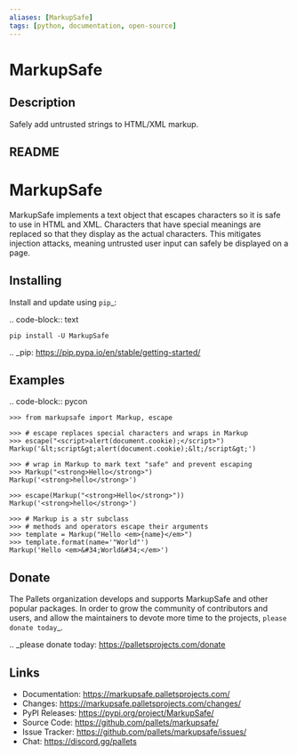 ```yaml
---
aliases: [MarkupSafe]
tags: [python, documentation, open-source]
---
```


# MarkupSafe

## Description

Safely add untrusted strings to HTML/XML markup.

## README

MarkupSafe
==========

MarkupSafe implements a text object that escapes characters so it is
safe to use in HTML and XML. Characters that have special meanings are
replaced so that they display as the actual characters. This mitigates
injection attacks, meaning untrusted user input can safely be displayed
on a page.


Installing
----------

Install and update using `pip`_:

.. code-block:: text

    pip install -U MarkupSafe

.. _pip: https://pip.pypa.io/en/stable/getting-started/


Examples
--------

.. code-block:: pycon

    >>> from markupsafe import Markup, escape

    >>> # escape replaces special characters and wraps in Markup
    >>> escape("<script>alert(document.cookie);</script>")
    Markup('&lt;script&gt;alert(document.cookie);&lt;/script&gt;')

    >>> # wrap in Markup to mark text "safe" and prevent escaping
    >>> Markup("<strong>Hello</strong>")
    Markup('<strong>hello</strong>')

    >>> escape(Markup("<strong>Hello</strong>"))
    Markup('<strong>hello</strong>')

    >>> # Markup is a str subclass
    >>> # methods and operators escape their arguments
    >>> template = Markup("Hello <em>{name}</em>")
    >>> template.format(name='"World"')
    Markup('Hello <em>&#34;World&#34;</em>')


Donate
------

The Pallets organization develops and supports MarkupSafe and other
popular packages. In order to grow the community of contributors and
users, and allow the maintainers to devote more time to the projects,
`please donate today`_.

.. _please donate today: https://palletsprojects.com/donate


Links
-----

- Documentation: https://markupsafe.palletsprojects.com/
- Changes: https://markupsafe.palletsprojects.com/changes/
- PyPI Releases: https://pypi.org/project/MarkupSafe/
- Source Code: https://github.com/pallets/markupsafe/
- Issue Tracker: https://github.com/pallets/markupsafe/issues/
- Chat: https://discord.gg/pallets
